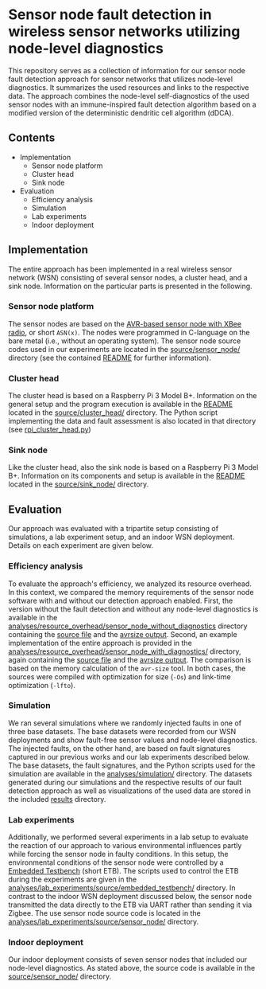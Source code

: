 # Sensor node fault detection in wireless sensor networks utilizing node-level diagnostics #

This repository serves as a collection of information for our sensor node fault detection approach for sensor networks that utilizes node-level diagnostics.
It summarizes the used resources and links to the respective data.
The approach combines the node-level self-diagnostics of the used sensor nodes with an immune-inspired fault detection algorithm based on a modified version of the deterministic dendritic cell algorithm (dDCA).


## Contents ##

* Implementation
  * Sensor node platform
  * Cluster head
  * Sink node
* Evaluation
  * Efficiency analysis
  * Simulation
  * Lab experiments
  * Indoor deployment


## Implementation ##

The entire approach has been implemented in a real wireless sensor network (WSN) consisting of several sensor nodes, a cluster head, and a sink node.
Information on the particular parts is presented in the following.


### Sensor node platform ###

The sensor nodes are based on the [AVR-based sensor node with XBee radio](https://github.com/DoWiD-wsn/avr-based_sensor_node), or short `ASN(x)`.
The nodes were programmed in C-language on the bare metal (i.e., without an operating system).
The sensor node source codes used in our experiments are located in the [source/sensor_node/](tree/master/source/sensor_node) directory (see the contained [README](/source/sensor_node/README.md) for further information).


### Cluster head ###

The cluster head is based on a Raspberry Pi 3 Model B+.
Information on the general setup and the program execution is available in the [README](source/cluster_head/README.md) located in the [source/cluster_head/](tree/master/source/cluster_head) directory.
The Python script implementing the data and fault assessment is also located in that directory (see [rpi_cluster_head.py](source/cluster_head/rpi_cluster_head.py))


### Sink node ###

Like the cluster head, also the sink node is based on a Raspberry Pi 3 Model B+.
Information on its components and setup is available in the [README](source/sink_node/README.md) located in the [source/sink_node/](tree/master/source/sink_node) directory.


## Evaluation ##

Our approach was evaluated with a tripartite setup consisting of simulations, a lab experiment setup, and an indoor WSN deployment.
Details on each experiment are given below.


### Efficiency analysis ###

To evaluate the approach's efficiency, we analyzed its resource overhead.
In this context, we compared the memory requirements of the sensor node software with and without our detection approach enabled.
First, the version without the fault detection and without any node-level diagnostics is available in the [analyses/resource_overhead/sensor_node_without_diagnostics](tree/master/analyses/resource_overhead/sensor_node_without_diagnostics) directory containing the [source file](analyses/resource_overhead/sensor_node_without_diagnostics/sn-diag_disabled.c) and the [avrsize output](analyses/resource_overhead/sensor_node_without_diagnostics/memory_usage.txt).
Second, an example implementation of the entire approach is provided in the [analyses/resource_overhead/sensor_node_with_diagnostics/](tree/master/analyses/resource_overhead/sensor_node_with_diagnostics) directory, again containing the [source file](analyses/resource_overhead/sensor_node_with_diagnostics/sn-diag_enabled.c) and the [avrsize output](analyses/resource_overhead/sensor_node_with_diagnostics/memory_usage.txt).
The comparison is based on the memory calculation of the `avr-size` tool.
In both cases, the sources were compiled with optimization for size (`-Os`) and link-time optimization (`-lfto`).


### Simulation ###

We ran several simulations where we randomly injected faults in one of three base datasets.
The base datasets were recorded from our WSN deployments and show fault-free sensor values and node-level diagnostics.
The injected faults, on the other hand, are based on fault signatures captured in our previous works and our lab experiments described below.
The base datasets, the fault signatures, and the Python scripts used for the simulation are available in the [analyses/simulation/](tree/master/analyses/simulation) directory.
The datasets generated during our simulations and the respective results of our fault detection approach as well as visualizations of the used data are stored in the included [results](tree/master/analyses/simulation/results) directory.


### Lab experiments ###

Additionally, we performed several experiments in a lab setup to evaluate the reaction of our approach to various environmental influences partly while forcing the sensor node in faulty conditions.
In this setup, the environmental conditions of the sensor node were controlled by a [Embedded Testbench](https://github.com/DoWiD-wsn/embedded_testbench) (short ETB).
The scripts used to control the ETB during the experiments are given in the [analyses/lab_experiments/source/embedded_testbench/](tree/master/analyses/lab_experiments/source/embedded_testbench) directory.
In contrast to the indoor WSN deployment discussed below, the sensor node transmitted the data directly to the ETB via UART rather than sending it via Zigbee.
The use sensor node source code is located in the [analyses/lab_experiments/source/sensor_node/](tree/master/analyses/lab_experiments/source/sensor_node) directory.


### Indoor deployment ###

Our indoor deployment consists of seven sensor nodes that included our node-level diagnostics.
As stated above, the source code is available in the [source/sensor_node/](tree/master/source/sensor_node) directory.
